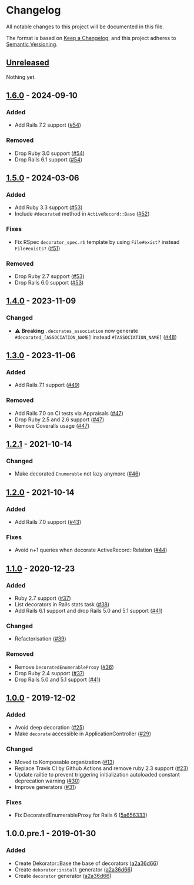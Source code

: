# Changelog

All notable changes to this project will be documented in this file.

The format is based on [Keep a Changelog](https://keepachangelog.com/en/1.0.0/),
and this project adheres to [Semantic Versioning](https://semver.org/spec/v2.0.0.html).

## [Unreleased]
Nothing yet.

## [1.6.0] - 2024-09-10
### Added
- Add Rails 7.2 support ([#54](https://github.com/komposable/dekorator/pull/54))
### Removed
- Drop Ruby 3.0 support ([#54](https://github.com/komposable/dekorator/pull/54))
- Drop Rails 6.1 support ([#54](https://github.com/komposable/dekorator/pull/54))

## [1.5.0] - 2024-03-06
### Added
- Add Ruby 3.3 support ([#53](https://github.com/komposable/dekorator/pull/53))
- Include `#decorated` method in `ActiveRecord::Base` ([#52](https://github.com/komposable/dekorator/pull/52))
### Fixes
- Fix RSpec `decorator_spec.rb` template by using `File#exist?` instead `File#exists?` ([#51](https://github.com/komposable/dekorator/pull/51))
### Removed
- Drop Ruby 2.7 support ([#53](https://github.com/komposable/dekorator/pull/53))
- Drop Rails 6.0 support ([#53](https://github.com/komposable/dekorator/pull/53))

## [1.4.0] - 2023-11-09
### Changed
- ⚠️ **Breaking** `.decorates_association` now generate `#decorated_[ASSOCIATION_NAME]` instead `#[ASSOCIATION_NAME]` ([#48](https://github.com/komposable/dekorator/pull/48))

## [1.3.0] - 2023-11-06
### Added
- Add Rails 7.1 support ([#49](https://github.com/komposable/dekorator/pull/49))
### Removed
- Add Rails 7.0 on CI tests via Appraisals ([#47](https://github.com/komposable/dekorator/pull/47))
- Drop Ruby 2.5 and 2.6 support ([#47](https://github.com/komposable/dekorator/pull/47))
- Remove Coveralls usage ([#47](https://github.com/komposable/dekorator/pull/47))

## [1.2.1] - 2021-10-14
### Changed
- Make decorated `Enumerable` not lazy anymore ([#46](https://github.com/komposable/dekorator/pull/46))

## [1.2.0] - 2021-10-14
### Added
- Add Rails 7.0 support ([#43](https://github.com/komposable/dekorator/pull/43))
### Fixes
- Avoid n+1 queries when decorate ActiveRecord::Relation ([#44](https://github.com/komposable/dekorator/pull/44))

## [1.1.0] - 2020-12-23
### Added
- Ruby 2.7 support ([#37](https://github.com/komposable/dekorator/pull/37))
- List decorators in Rails stats task ([#38](https://github.com/komposable/dekorator/pull/38))
- Add Rails 6.1 support and drop Rails 5.0 and 5.1 support ([#41](https://github.com/komposable/dekorator/pull/41))
### Changed
- Refactorisation ([#39](https://github.com/komposable/dekorator/pull/39))
### Removed
- Remove `DecoratedEnumerableProxy` ([#36](https://github.com/komposable/dekorator/pull/36))
- Drop Ruby 2.4 support ([#37](https://github.com/komposable/dekorator/pull/37))
- Drop Rails 5.0 and 5.1 support ([#41](https://github.com/komposable/dekorator/pull/41))

## [1.0.0] - 2019-12-02
### Added
- Avoid deep decoration ([#25](https://github.com/komposable/dekorator/pull/25))
- Make `decorate` accessible in ApplicationController ([#29](https://github.com/komposable/dekorator/pull/29))

### Changed
- Moved to Komposable organization ([#13](https://github.com/komposable/dekorator/pull/13))
- Replace Travis CI by Github Actions and remove ruby 2.3 support ([#23](https://github.com/komposable/dekorator/pull/23))
- Update railtie to prevent triggering initialization autoloaded constant deprecation warning ([#30](https://github.com/komposable/dekorator/pull/30))
- Improve generators ([#31](https://github.com/komposable/dekorator/pull/31))

### Fixes
- Fix DecoratedEnumerableProxy for Rails 6 ([5a656333](https://github.com/komposable/dekorator/commit/5a656333e9ca6321d0474f0e54de4332219b88d0))

## 1.0.0.pre.1 - 2019-01-30
### Added
- Create Dekorator::Base the base of decorators ([a2a36d66](https://github.com/komposable/dekorator/commit/a2a36d66c6de6cb0a00f783794cd29f899bc04b6))
- Create `dekorator:install` generator ([a2a36d66](https://github.com/komposable/dekorator/commit/a2a36d66c6de6cb0a00f783794cd29f899bc04b6))
- Create `decorator` generator ([a2a36d66](https://github.com/komposable/dekorator/commit/a2a36d66c6de6cb0a00f783794cd29f899bc04b6))

[Unreleased]: https://github.com/komposable/dekorator/compare/v1.6.0...main
[1.6.0]: https://github.com/komposable/dekorator/compare/v1.5.0...v1.6.0
[1.5.0]: https://github.com/komposable/dekorator/compare/v1.4.0...v1.5.0
[1.4.0]: https://github.com/komposable/dekorator/compare/v1.3.0...v1.4.0
[1.3.0]: https://github.com/komposable/dekorator/compare/v1.2.1...v1.3.0
[1.2.1]: https://github.com/komposable/dekorator/compare/v1.2.0...v1.2.1
[1.2.0]: https://github.com/komposable/dekorator/compare/v1.1.0...v1.2.0
[1.1.0]: https://github.com/komposable/dekorator/compare/v1.0.0...v1.1.0
[1.0.0]: https://github.com/komposable/dekorator/compare/v1.0.0.pre.1...v1.0.0
